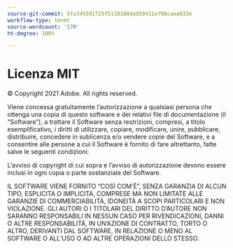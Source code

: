 ```yaml
---
source-git-commit: 5fa345591725f5118188dad59411e798caea033e
workflow-type: tm+mt
source-wordcount: '170'
ht-degree: 100%

---
```

# Licenza MIT

© Copyright 2021 Adobe. All rights reserved.

Viene concessa gratuitamente l’autorizzazione a qualsiasi persona che ottenga una copia di questo software e dei relativi file di documentazione (il “Software”), a trattare il Software senza restrizioni, compresi, a titolo esemplificativo, i diritti di utilizzare, copiare, modificare, unire, pubblicare, distribuire, concedere in sublicenza e/o vendere copie del Software, e a consentire alle persone a cui il Software è fornito di fare altrettanto, fatte salve le seguenti condizioni:

L’avviso di copyright di cui sopra e l’avviso di autorizzazione devono essere inclusi in ogni copia o parte sostanziale del Software.

IL SOFTWARE VIENE FORNITO “COSÌ COM’È”, SENZA GARANZIA DI ALCUN TIPO, ESPLICITA O IMPLICITA, COMPRESE MA NON LIMITATE ALLE GARANZIE DI COMMERCIABILITÀ, IDONEITÀ A SCOPI PARTICOLARI E NON VIOLAZIONE. GLI AUTORI O I TITOLARI DEL DIRITTO D’AUTORE NON SARANNO RESPONSABILI IN NESSUN CASO PER RIVENDICAZIONI, DANNI O ALTRE RESPONSABILITÀ, IN UN’AZIONE DI CONTRATTO, TORTO O ALTRO, DERIVANTI DAL SOFTWARE, IN RELAZIONE O MENO AL SOFTWARE O ALL’USO O AD ALTRE OPERAZIONI DELLO STESSO.
